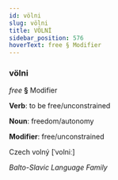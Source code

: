 ```yaml
---
id: völni
slug: völni
title: VÖLNİ
sidebar_position: 576
hoverText: free § Modifier
---
```


### völni

*free* **§** Modifier

**Verb**: to be free/unconstrained

**Noun**: freedom/autonomy

**Modifier**: free/unconstrained

Czech volný [ˈvolniː]

*Balto-Slavic Language Family*